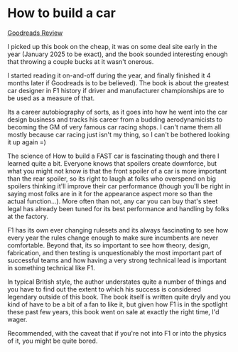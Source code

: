 # How to build a car
[Goodreads Review](https://www.goodreads.com/review/show/7533291664)

I picked up this book on the cheap, it was on some deal site early in the year (January 2025 to be exact), and the book sounded interesting enough that throwing a couple bucks at it wasn't onerous.

I started reading it on-and-off during the year, and finally finished it 4 months later if Goodreads is to be believed). The book is about the greatest car designer in F1 history if driver and manufacturer championships are to be used as a measure of that.

Its a career autobiography of sorts, as it goes into how he went into the car design business and tracks his career from a budding aerodynamicists to becoming the GM of very famous car racing shops. I can't name them all mostly because car racing just isn't my thing, so I can't be bothered looking it up again =)

The science of How to build a FAST car is fascinating though and there I learned quite a bit. Everyone knows that spoilers create downforce, but what you might not know is that the front spoiler of a car is more important than the rear spoiler, so its right to laugh at folks who overspend on big spoilers thinking it'll improve their car performance (though you'll be right in saying most folks are in it for the appearance aspect more so than the actual function...). More often than not, any car you can buy that's steet legal has already been tuned for its best performance and handling by folks at the factory.

F1 has its own ever changing rulesets and its always fascinating to see how every year the rules change enough to make sure incumbents are never comfortable. Beyond that, its so important to see how theory, design, fabrication, and then testing is unquestionably the most important part of successful teams and how having a very strong technical lead is important in something technical like F1.

In typical British style, the author understates quite a number of things and you have to find out the extent to which his success is considered legendary outside of this book. The book itself is written quite dryly and you kind of have to be a bit of a fan to like it, but given how F1 is in the spotlight these past few years, this book went on sale at exactly the right time, I'd wager.

Recommended, with the caveat that if you're not into F1 or into the physics of it, you might be quite bored.